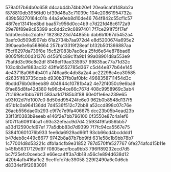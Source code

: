 579a017b64b0c658
d4cab44b74bb20e1
20ea6cafd148ab2a
f878810db3956fd0
bf39d46a3c71039c
104e20861954732a
439b58270164c01b
44a2e0eb8d10de46
764f842c55cf1c57
48f7ee13141ee8bd
baa57c956d0cc4b9
c7d22fd48c6172a9
29e78f89e9c85399
ac6dd2c9c6897401
7f7ce291f75f17ef
fddb0ec5bc2dafe7
18236223d744855b
dab6b1067d5452a4
3aefc0d509d907eb
61a2734b7aa972d4
e8d5200674a695e2
390aea0e9a568664
257ba13319f28eaf
b132b501366887aa
75cf6297da739f8e
15c52f083b7ac8ca
25fd6e64e878bad6
8005f9fc00d31376
d456f6c89c1fa9b1
99a08901d8a553e9
75afdd3c96c8e2df
8149ef19ae335957
99835ac77a71d32c
103c4b3ef883ac32
43ffe6552785d367
c5d44e877b64e145
4e43718a0694b401
a746aa6c4db8a2a4
ac22298c4ea30585
d26351f83735dcab
d930b37fb0af0bfc
4968358711454d3c
9bddd76b0d9eeb89
404944c10781b4a2
4e72f4050c9e6ba9
6fae85d8fa42d380
fe96cb4ce66c767d
408c9958969c3ab4
7fc169ce1bbb7611
583aa1d7185b3f88
60e0f1e6ea239e65
b93f02d7fd1007c0
8d50dd95424fe6e0
962b0b8548d137f5
451b1c0a964136dd
7d4536f512c72bb8
a52ccd898c07c76e
26acb556dae0b293
c9f7c7e9fa406675
dcc23b05b4ead23b
33f13f0383b9eeeb
e146f2e7bb796100
0f3550e87c4a1ef6
5f07f1a6091f4ca1
c93c32efeac9d7d4
25934f9fa656bb57
a33d12590cfd97ef
77a5dbb83d7d9399
7f7fc94ca5567e75
5384f0601076b933
fee6da6929ad66ff
93cb66cd4bcdddd1
b47deb8c449c8677
9742b8a87b7bb9fd
631e58c1b9bb78b7
1c77001d8d53221c
dfb1a4cfb9e31852
787d570ffe527767
6fe274afcd15b11e
b45fb56317129d97
f0805accfbca9bb3
796ff89232ecd7d5
bc7f25efc0ceebc3
e66eca4ff3a7db18
a56c1e894d638d12
420b4afb416affc2
9ceffcfc7dc39058
229f2490a6c0d6cb
d8334ef9f2083091
